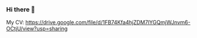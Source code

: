 ### Hi there 👋

My CV:
https://drive.google.com/file/d/1FB74Kfa4hjZDM7lYGQmjWJnvm6-OCtjU/view?usp=sharing
<!--
**nurahsanadzim/nurahsanadzim** is a ✨ _special_ ✨ repository because its `README.md` (this file) appears on your GitHub profile.

Here are some ideas to get you started:

- 🔭 I’m currently working on ...
- 🌱 I’m currently learning ...
- 👯 I’m looking to collaborate on ...
- 🤔 I’m looking for help with ...
- 💬 Ask me about ...
- 📫 How to reach me: ...
- 😄 Pronouns: ...
- ⚡ Fun fact: ...
-->
